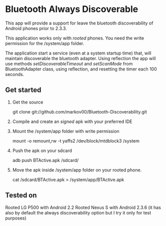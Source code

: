 Bluetooth Always Discoverable
=============================================================

This app will provide a support for leave the bluetooth discoverability of Android phones prior to 2.3.3.

This application works only with *rooted* phones. You need the write permission for the /system/app folder.

The application start a service (even at a system startup time) that, will maintain discoverable the bluetooth adapter.
Using reflection the app will use methods *setDiscoverableTimeout* and *setScanMode* from BluetoothAdapter class, using reflection, and resetting the timer each 100 seconds.


Get started
-------------------------------------------------------------

1. Get the source

    git clone git://github.com/markov00/Bluetooth-Discoverability.git
    

1. Compile and create an *signed* apk with your preferred IDE

1. Mount the /system/app folder with write permission

    mount -o remount,rw -t yaffs2 /dev/block/mtdblock3 /system

1. Push the apk on your sdcard

    adb push BTActive.apk /sdcard/

1. Move the apk inside /system/app folder on your rooted phone.

    cat /sdcard/BTActive.apk > /system/app/BTActive.apk


Tested on
-------------------------------------------------------------
Rooted LG P500 with Android 2.2
Rooted Nexus S with Android 2.3.6 (it has also by default the always discoverability option but I try it only for test purposes)

